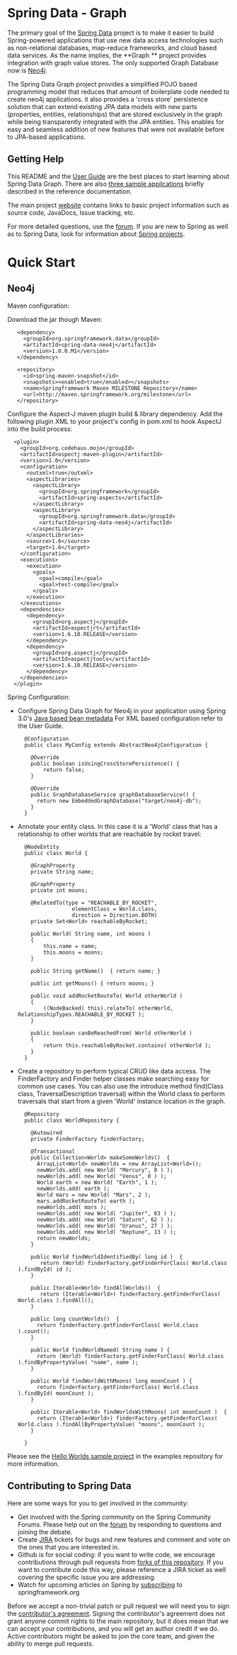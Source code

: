 Spring Data - Graph
=======================

The primary goal of the [Spring Data](http://www.springsource.org/spring-data) project is to make it easier to build Spring-powered applications that use new data access technologies such as non-relational databases, map-reduce frameworks, and cloud based data services.
As the name implies, the **Graph ** project provides integration with graph value stores.  The only supported Graph Database now is [Neo4j](http://neo4j.org/).  

The Spring Data Graph project provides a simplified POJO based programming model that reduces that amount of boilerplate code needed to create neo4j applications.  it also provides a 'cross store' persistence solution that can extend existing JPA data models with new parts (properties, entities, relationships) that are stored exclusively in the graph while being transparently integrated with the JPA entities.  This enables for easy and seamless addition of new features that were not available before to JPA-based applications.

Getting Help
------------

This README and the [User Guide](http://static.springsource.org/spring-data/datastore-graph/snapshot-site/reference/html/) are the best places to start learning about Spring Data Graph.  There are also [three sample appilcations](https://github.com/SpringSource/spring-data-graph-examples) briefly described in the reference documentation.

The main project [website](http://www.springsource.org/spring-data) contains links to basic project information such as source code, JavaDocs, Issue tracking, etc.

For more detailed questions, use the [forum](http://forum.springsource.org/forumdisplay.php?f=80). If you are new to Spring as well as to Spring Data, look for information about [Spring projects](http://www.springsource.org/projects). 


# Quick Start

## Neo4j

Maven configuration:

Download the jar though Maven:


       <dependency>
         <groupId>org.springframework.data</groupId>
         <artifactId>spring-data-neo4j</artifactId>
         <version>1.0.0.M1</version>
       </dependency> 
       
       <repository>
         <id>spring-maven-snapshot</id>
         <snapshots><enabled>true</enabled></snapshots>
         <name>Springframework Maven MILESTONE Repository</name>
         <url>http://maven.springframework.org/milestone</url>
       </repository> 

Configure the Aspect-J maven plugin build & library dependency.  Add the following plugin XML to your project's <plugins> config in pom.xml to hook AspectJ into the build process:

      <plugin>
        <groupId>org.codehaus.mojo</groupId>
        <artifactId>aspectj-maven-plugin</artifactId>
        <version>1.0</version>
        <configuration>
          <outxml>true</outxml>
          <aspectLibraries>
            <aspectLibrary>
              <groupId>org.springframework</groupId>
              <artifactId>spring-aspects</artifactId>
            </aspectLibrary>
            <aspectLibrary>
              <groupId>org.springframework.data</groupId>
              <artifactId>spring-data-neo4j</artifactId>
            </aspectLibrary>
          </aspectLibraries>
          <source>1.6</source>
          <target>1.6</target>
        </configuration>
        <executions>
          <execution>
            <goals>
              <goal>compile</goal>
              <goal>test-compile</goal>
            </goals>
          </execution>
        </executions>
        <dependencies>
          <dependency>
            <groupId>org.aspectj</groupId>
            <artifactId>aspectjrt</artifactId>
            <version>1.6.10.RELEASE</version>
          </dependency>
          <dependency>
            <groupId>org.aspectj</groupId>
            <artifactId>aspectjtools</artifactId>
            <version>1.6.10.RELEASE</version>
          </dependency>
        </dependencies>
      </plugin>


Spring Configuration:

* Configure Spring Data Graph for Neo4j in your application using Spring 3.0's [Java based bean metadata](http://static.springsource.org/spring/docs/3.0.x/spring-framework-reference/html/new-in-3.html#new-java-configuration)  For XML based configuration refer to the User Guide.

        @Configuration
        public class MyConfig extends AbstractNeo4jConfiguration {

          @Override
          public boolean isUsingCrossStorePersistence() {
              return false;
          }

          @Override
          public GraphDatabaseService graphDatabaseService() {
            return new EmbeddedGraphDatabase("target/neo4j-db");
          }
        }

* Annotate your entity class.  In this case it is a 'World' class that has a relationship to other worlds that are reachable by rocket travel:

        @NodeEntity
        public class World {
      
          @GraphProperty
          private String name;            
        
          @GraphProperty
          private int moons;
        
          @RelatedTo(type = "REACHABLE_BY_ROCKET", 
                       elementClass = World.class, 
                       direction = Direction.BOTH)
          private Set<World> reachableByRocket;

          public World( String name, int moons )
          {
              this.name = name;
              this.moons = moons;
          }

          public String getName()  { return name; }

          public int getMoons() { return moons; }

          public void addRocketRouteTo( World otherWorld )
          {
              ((NodeBacked) this).relateTo( otherWorld, RelationshipTypes.REACHABLE_BY_ROCKET );
          }
        
          public boolean canBeReachedFrom( World otherWorld )
          {
              return this.reachableByRocket.contains( otherWorld );
          }
        }

* Create a repository to perform typical CRUD like data access.  The FinderFactory and Finder helper classes make searching easy for common use cases.  You can also use the introduce method find(Class class, TraversalDescription traversal) within the World class to perform traversals that start from a given 'World' instance location in the graph.

        @Repository
        public class WorldRepository {

          @Autowired
          private FinderFactory finderFactory;
        
          @Transactional
          public Collection<World> makeSomeWorlds()  {
            ArrayList<World> newWorlds = new ArrayList<World>();
            newWorlds.add( new World( "Mercury", 0 ) );
            newWorlds.add( new World( "Venus", 0 ) );
            World earth = new World( "Earth", 1 );
            newWorlds.add( earth );
            World mars = new World( "Mars", 2 );
            mars.addRocketRouteTo( earth );
            newWorlds.add( mars );
            newWorlds.add( new World( "Jupiter", 63 ) );
            newWorlds.add( new World( "Saturn", 62 ) );
            newWorlds.add( new World( "Uranus", 27 ) );
            newWorlds.add( new World( "Neptune", 13 ) );
            return newWorlds;
          }
        
          public World findWorldIdentifiedBy( long id )  {
             return (World) finderFactory.getFinderForClass( World.class ).findById( id );
          }
            
          public Iterable<World> findAllWorlds()  {
             return (Iterable<World>) finderFactory.getFinderForClass( World.class ).findAll();
          }
            
          public long countWorlds()  {
            return finderFactory.getFinderForClass( World.class ).count();
          }
            
          public World findWorldNamed( String name ) {
            return (World) finderFactory.getFinderForClass( World.class ).findByPropertyValue( "name", name );
          }
            
          public World findWorldWithMoons( long moonCount ) {
            return finderFactory.getFinderForClass( World.class ).findById( moonCount );
          }
          
          public Iterable<World> findWorldsWithMoons( int moonCount )  {
            return (Iterable<World>) finderFactory.getFinderForClass( World.class ).findAllByPropertyValue( "moons", moonCount );
          }
                       
        }

Please see the [Hello Worlds sample project](https://github.com/SpringSource/spring-data-graph-examples/tree/master/hello-worlds) in the examples repository for more information.


Contributing to Spring Data
---------------------------

Here are some ways for you to get involved in the community:

* Get involved with the Spring community on the Spring Community Forums.  Please help out on the [forum](http://forum.springsource.org/forumdisplay.php?f=80) by responding to questions and joining the debate.
* Create [JIRA](https://jira.springframework.org/browse/DATAGRAPH) tickets for bugs and new features and comment and vote on the ones that you are interested in.  
* Github is for social coding: if you want to write code, we encourage contributions through pull requests from [forks of this repository](http://help.github.com/forking/). If you want to contribute code this way, please reference a JIRA ticket as well covering the specific issue you are addressing.
* Watch for upcoming articles on Spring by [subscribing](http://www.springsource.org/node/feed) to springframework.org

Before we accept a non-trivial patch or pull request we will need you to sign the [contributor's agreement](https://support.springsource.com/spring_committer_signup).  Signing the contributor's agreement does not grant anyone commit rights to the main repository, but it does mean that we can accept your contributions, and you will get an author credit if we do.  Active contributors might be asked to join the core team, and given the ability to merge pull requests.




